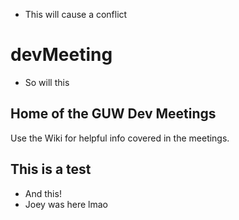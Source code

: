 - This will cause a conflict
# devMeeting
- So will this

## Home of the GUW Dev Meetings
Use the Wiki for helpful info covered in the meetings.

## This is a test
- And this!
- Joey was here lmao
